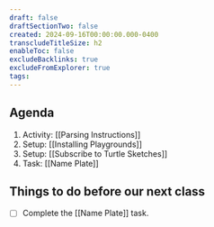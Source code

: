 ```yaml
---
draft: false
draftSectionTwo: false
created: 2024-09-16T00:00:00.000-0400
transcludeTitleSize: h2
enableToc: false
excludeBacklinks: true
excludeFromExplorer: true
tags:
---
```

## Agenda
1. Activity: [[Parsing Instructions]]
1. Setup: [[Installing Playgrounds]]
1. Setup: [[Subscribe to Turtle Sketches]]
1. Task: [[Name Plate]]

## Things to do before our next class
- [ ] Complete the [[Name Plate]] task.